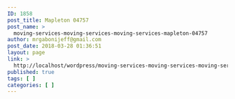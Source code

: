```yaml
---
ID: 1858
post_title: Mapleton 04757
post_name: >
  moving-services-moving-services-moving-services-mapleton-04757
author: mrgabonijeff@gmail.com
post_date: 2018-03-28 01:36:51
layout: page
link: >
  http://localhost/wordpress/moving-services-moving-services-moving-services-mapleton-04757/
published: true
tags: [ ]
categories: [ ]
---
```

